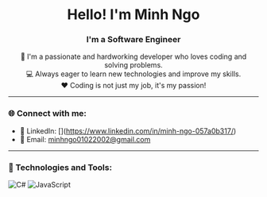 <h1 align="center">Hello! I'm Minh Ngo</h1>
<h3 align="center">I'm a Software Engineer</h3>

<p align="center">
  🚀 I'm a passionate and hardworking developer who loves coding and solving problems.<br>
  💻 Always eager to learn new technologies and improve my skills.<br>
  ❤️ Coding is not just my job, it's my passion!
</p>

---

### 🌐 Connect with me:
- 💼 LinkedIn: [[]([https://www.linkedin.com]https://www.linkedin.com/in/minh-ngo-057a0b317/)](https://www.linkedin.com/in/minh-ngo-057a0b317/)
- 📧 Email: minhngo01022002@gmail.com

---

### 🚀 Technologies and Tools:
![C#](https://img.shields.io/badge/C%23-239120?style=for-the-badge&logo=csharp&logoColor=white)
![JavaScript](https://img.shields.io/badge/JavaScript-323330?style=for-the-badge&logo=javascript&logoColor=F7DF1E)

